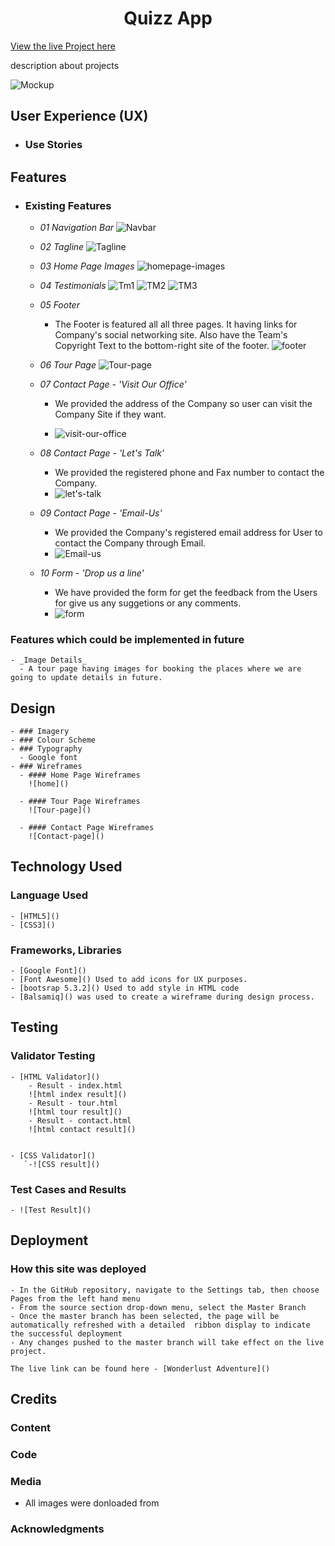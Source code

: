 <h1 align="center">Quizz App</h1>

[View the live Project here](https://jyotihambir-bc.github.io/Quiz-Game/)

description about projects

![Mockup]()

## User Experience (UX)
  - ### Use Stories

## Features

  - ### Existing Features
    - _01 Navigation Bar_
    ![Navbar]()


    - _02 Tagline_
    ![Tagline]()


    - _03 Home Page Images_
    ![homepage-images]()


    - _04 Testimonials_
    ![Tm1]()
    ![TM2]()
    ![TM3]()


    - _05 Footer_
      - The Footer is featured all all three pages. It having links for Company's social networking site. Also have the Team's Copyright Text to the bottom-right site of the footer.
      ![footer]()


    - _06 Tour Page_
        ![Tour-page]()


    - _07 Contact Page - 'Visit Our Office'_
      - We provided the address of the Company so user can visit the Company Site if they want.
      
      - ![visit-our-office]()

    - _08 Contact Page - 'Let's Talk'_
      - We provided the registered phone and Fax number to contact the Company.
      - ![let's-talk]()

    - _09 Contact Page - 'Email-Us'_
      - We provided the Company's registered email address for User to contact the Company through Email.
      - ![Email-us]()

    - _10 Form - 'Drop us a line'_
      - We have provided the form for get the feedback from the Users for give us any suggetions or any comments.
      - ![form]()

### Features which could be implemented in future
    - _Image Details_
      - A tour page having images for booking the places where we are going to update details in future.


 ## Design
    - ### Imagery
    - ### Colour Scheme
    - ### Typography
      - Google font
    - ### Wireframes
      - #### Home Page Wireframes
        ![home]()

      - #### Tour Page Wireframes
        ![Tour-page]()

      - #### Contact Page Wireframes
        ![Contact-page]()
  
  
## Technology Used

### Language Used
    - [HTML5]()
    - [CSS3]()

### Frameworks, Libraries
    - [Google Font]() 
    - [Font Awesome]() Used to add icons for UX purposes.
    - [bootsrap 5.3.2]() Used to add style in HTML code
    - [Balsamiq]() was used to create a wireframe during design process.
  
## Testing

### Validator Testing

    - [HTML Validator]()
        - Result - index.html
        ![html index result]()
        - Result - tour.html
        ![html tour result]()
        - Result - contact.html
        ![html contact result]()


    - [CSS Validator]()
       `-![CSS result]()

### Test Cases and Results
    - ![Test Result]()

## Deployment

### How this site was deployed

    - In the GitHub repository, navigate to the Settings tab, then choose Pages from the left hand menu 
    - From the source section drop-down menu, select the Master Branch
    - Once the master branch has been selected, the page will be automatically refreshed with a detailed  ribbon display to indicate the successful deployment
    - Any changes pushed to the master branch will take effect on the live project.

    The live link can be found here - [Wonderlust Adventure]()

## Credits

### Content
### Code
### Media
  - All images were donloaded from []()

### Acknowledgments

  